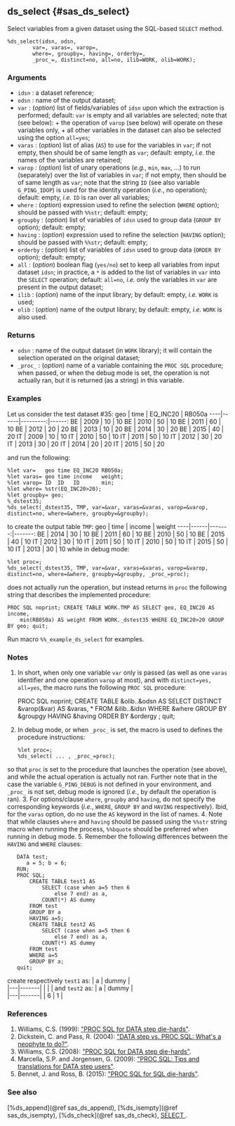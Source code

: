 ## ds_select {#sas_ds_select}
Select variables from a given dataset using the SQL-based `SELECT` method.

	%ds_select(idsn, odsn, 
			var=, varas=, varop=, 
			where=, groupby=, having=, orderby=, 
			_proc_=, distinct=no, all=no, ilib=WORK, olib=WORK);

### Arguments
* `idsn` : a dataset reference;
* `odsn` : name of the output dataset; 
* `var` : (_option_) list of fields/variables of `idsn` upon which the extraction is performed; default:
	`var` is empty and all variables are selected; note that (see below):
		+ the operation of `varop` (see below) will operate on	these variables only,
		+ all other variables in the dataset can also be selected using the option `all=yes`;
* `varas` : (_option_) list of alias (`AS`) to use for the variables in `var`; if not empty, then should
	 be of same length as `var`; default: empty, _i.e._ the names of the variables are retained;
* `varop` : (_option_) list of unary operations (_e.g._, `min`, `max`, ...) to run (separately) over the 
	list of variables in `var`; if not empty, then should be of same length as `var`; note that the string 
	`ID` (see also variable `G_PING_IDOP`) is used for the identity operation (_i.e._, no operation); default: 
	empty, _i.e._ `ID` is ran over all variables;
* `where` : (_option_) expression used to refine the selection (`WHERE` option); should be passed with 
	`%%str`; default: empty;
* `groupby` : (_option_) list of variables of `idsn` used to group data (`GROUP BY` option); default:
	empty;
* `having` : (_option_) expression used to refine the selection (`HAVING` option); should be passed with 
	`%%str`; default: empty;
* `orderby` : (_option_) list of variables of `idsn` used to group data (`ORDER BY` option); default:
	empty;
* `all` : (_option_) boolean flag (`yes/no`) set to keep all variables from input dataset `idsn`; in 
	practice, a `*` is added to the list of variables in `var` into the `SELECT` operation; default:
	`all=no`, _i.e._ only the variables in `var` are present in the output dataset;
* `ilib` : (_option_) name of the input library; by default: empty, _i.e._ `WORK` is used;
* `olib` : (_option_) name of the output library; by default: empty, _i.e._ `WORK` is also used.
  
### Returns
* `odsn` : name of the output dataset (in `WORK` library); it will contain the selection operated on the 
	original dataset;
* `_proc_` : (_option_) name of a variable containing the `PROC SQL` procedure; when passed, or when the 
	debug mode is set, the operation is not actually ran, but it is returned (as a string) in this variable.

### Examples
Let us consider the test dataset #35:
geo | time | EQ_INC20 | RB050a
----|------|---------:|------:
 BE | 2009 |    10    |   10 
 BE | 2010 |    50    |   10
 BE | 2011 |    60    |   10
 BE | 2012 |    20    |   20
 BE | 2013 |    10    |   20
 BE | 2014 |    30    |   20
 BE | 2015 |    40    |   20
 IT | 2009 |    10    |   10
 IT | 2010 |    50    |   10
 IT | 2011 |    50    |   10
 IT | 2012 |    30    |   20
 IT | 2013 |    30    |   20
 IT | 2014 |    20    |   20
 IT | 2015 |    50    |   20

and run the following:
	
	%let var=   geo time EQ_INC20 RB050a;
	%let varas= geo time income   weight;
	%let varop= ID  ID   ID       min;
	%let where= %str(EQ_INC20>20);
	%let groupby= geo;
	%_dstest35;
	%ds_select(_dstest35, TMP, var=&var, varas=&varas, varop=&varop, distinct=no, where=&where, groupby=&groupby);

to create the output table `TMP`:
geo | time | income | weight
----|------|-------:|-------:
BE  | 2014 |   30   |   10
BE  | 2011 |   60   |   10
BE  | 2010 |   50   |   10
BE  | 2015 |   40   |   10
IT  | 2012 |   30   |   10
IT  | 2011 |   50   |   10
IT  | 2010 |   50   |   10
IT  | 2015 |   50   |   10
IT  | 2013 |   30   |   10
while  in debug mode:

	%let proc=;
	%ds_select(_dstest35, TMP, var=&var, varas=&varas, varop=&varop, distinct=no, where=&where, groupby=&groupby, _proc_=proc);

does not actually run the operation, but instead returns in `proc` the following string that describes the 
implemented procedure:

	PROC SQL noprint; CREATE TABLE WORK.TMP AS SELECT geo, EQ_INC20 AS income, 
		min(RB050a) AS weight FROM WORK._dstest35 WHERE EQ_INC20>20 GROUP BY geo; quit;

Run macro `%%_example_ds_select` for examples.

### Notes
1. In short, when only one variable `var` only is passed (as well as one `varas` identifier and one 
operation `varop` at most), and with `distinct=yes, all=yes`, the macro runs the following `PROC SQL` 
procedure:

	PROC SQL noprint;
		CREATE TABLE &olib..&odsn AS
		SELECT DISTINCT &varop(&var) AS &varas, *
		FROM &ilib..&idsn 
		WHERE &where
		GROUP BY &groupgy
		HAVING &having
		ORDER BY &ordergy
		;
	quit;
2. In debug mode, or when `_proc_` is set, the macro is used to defines the procedure instructions:

	   %let proc=;
	   %ds_select( ... , _proc_=proc);
so that `proc` is set to the procedure that launches the operation (see above), and while the actual 
operation is actually not ran. Further note that in the case the variable `G_PING_DEBUG` is not defined 
in your environment, and `_proc_` is not set, debug mode is ignored (_i.e._, by default the operation 
is ran).
3. For options/clause `where`, `groupby` and `having`, do not specify the corresponding keywords (_i.e._,
`WHERE`, `GROUP BY` and `HAVING` respectively). Ibid, for the `varas` option, do no use the `AS` keyword
in the list of names.
4. Note that while clauses `where` and `having` should be passed using the `%%str` string macro when 
running the process, `%%bquote` should be preferred when running in debug mode.
5. Remember the following differences between the `HAVING` and `WHERE` clauses:

	   DATA test;
	      a = 5; b = 6;
	   RUN;
	   PROC SQL;
		   CREATE TABLE test1 AS
			   SELECT (case when a=5 then 6
		  		   else 7 end) as a, 
			   COUNT(*) AS dummy
		   FROM test
		   GROUP BY a
		   HAVING a=5;
		   CREATE TABLE test2 AS
			   SELECT (case when a=5 then 6
		  		   else 7 end) as a, 
			   COUNT(*) AS dummy
		   FROM test
		   WHERE a=5
		   GROUP BY a;
	   quit;
create respectively `test1` as:
| a | dummy |  
|---|-------|
|   |       |
and `test2` as:
| a | dummy |  
|---|-------|
| 6 |   1   |


### References
1. Williams, C.S. (1999): ["PROC SQL for DATA step die-hards"](http://www.ats.ucla.edu/stat/sas/library/nesug99/ad121.pdf).
2. Dickstein, C. and Pass, R. (2004): ["DATA step vs. PROC SQL: What's a neophyte to do?"](http://www2.sas.com/proceedings/sugi29/269-29.pdf).
3. Williams, C.S. (2008): ["PROC SQL for DATA step die-hards"](http://www.albany.edu/~msz03/epi697/ho/williams.pdf).
4. Marcella, S.P. and Jorgensen, G. (2009): ["PROC SQL: Tips and translations for DATA step users"](http://www.lexjansen.com/nesug/nesug09/bb/BB03.pdf).
5. Bennet, J. and Ross, B. (2015): ["PROC SQL for SQL die-hards"](http://www.pharmasug.org/proceedings/2015/QT/PharmaSUG-2015-QT06.pdf).

### See also
[%ds_append](@ref sas_ds_append), [%ds_isempty](@ref sas_ds_isempty), [%ds_check](@ref sas_ds_check),
[SELECT ](http://support.sas.com/documentation/cdl/en/proc/61895/HTML/default/viewer.htm#a002473678.htm).
